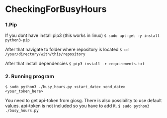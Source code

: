 # CheckingForBusyHours

### 1.Pip
If you dont have install pip3 (this works in linux) `$ sudo apt-get -y install python3-pip`

After that navigate to folder where repository is located `$ cd /your/directory/with/this/repository`

After that install dependencies  `$ pip3 install -r requirements.txt`

### 2. Running program
`$ sudo python3 ./busy_hours.py <start_date> <end_date> <your_token_here>`

You need to get api-token from giosg.
There is also possibility to use default values. api-token is not included so you have to add it.
`$ sudo python3 ./busy_hours.py`



